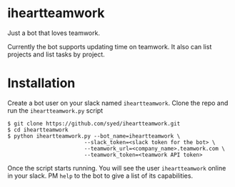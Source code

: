# iheartteamwork
Just a bot that loves teamwork.

Currently the bot supports updating time on teamwork. It also can list projects and list tasks by project.


# Installation

Create a bot user on your slack named `iheartteamwork`.
Clone the repo and run the `iheartteamwork.py` script

```
$ git clone https://github.com/syed/iheartteamwork.git
$ cd iheartteamwork
$ python iheartteamwork.py --bot_name=iheartteamwork \
                        --slack_token=<slack token for the bot> \
                        --teamwork_url=<company_name>.teamwork.com \
                        --teamwork_token=<teamwork API token>

```

Once the script starts running. You will see the user `iheartteamwork` online in your slack. 
PM `help` to the bot to give a list of its capabilities.


